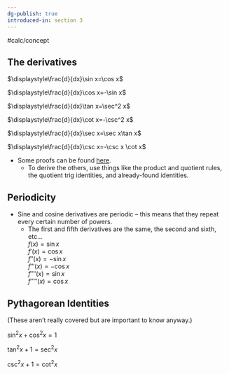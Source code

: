```yaml
---
dg-publish: true
introduced-in: section 3
---
```

#calc/concept 
## The derivatives
$\displaystyle\frac{d}{dx}\sin x=\cos x$

$\displaystyle\frac{d}{dx}\cos  x=-\sin x$

$\displaystyle\frac{d}{dx}\tan x=\sec^2 x$

$\displaystyle\frac{d}{dx}\cot x=-\csc^2 x$

$\displaystyle\frac{d}{dx}\sec x=\sec x\tan x$

$\displaystyle\frac{d}{dx}\csc x=-\csc x \cot x$

- Some proofs can be found [here](https://www.youtube.com/watch?v=3FCGsi6mHk0&list=PLBSRjc5Bh-86nd7GlzzJS0KuToFiem6s2&index=12).
	- To derive the others, use things like the product and quotient rules, the quotient trig identities, and already-found identities.
## Periodicity
- Sine and cosine derivatives are periodic – this means that they repeat every certain number of powers.
	- The first and fifth derivatives are the same, the second and sixth, etc…  
$f(x)=\sin x$  
$f'(x)=\cos x$  
$f''(x)=-\sin x$  
$f'''(x)=-\cos x$  
$f''''(x)=\sin x$  
$f'''''(x)=\cos x$
## Pythagorean Identities
(These aren’t really covered but are important to know anyway.)

$\sin^2x+\cos^2x=1$

$\tan^2x+1=\sec^2x$

$\csc^2x+1=\cot^2x$